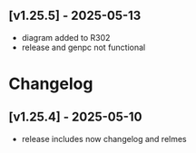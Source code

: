﻿## [v1.25.5] - 2025-05-13

- diagram added to R302
- release and genpc not functional

# Changelog

## [v1.25.4] - 2025-05-10

- release includes now changelog and relmes
